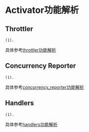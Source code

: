 # Activator功能解析

## Throttler

```
(1). 
```

具体参考[throttler功能解析](./throttler/README.md)

## Concurrency Reporter

```
(1). 
```

具体参考[concurrency_reporter功能解析](./concurrency-reporter/README.md)

## Handlers

```
(1). 
```

具体参考[handlers功能解析](./main-handler-chain/README.md)